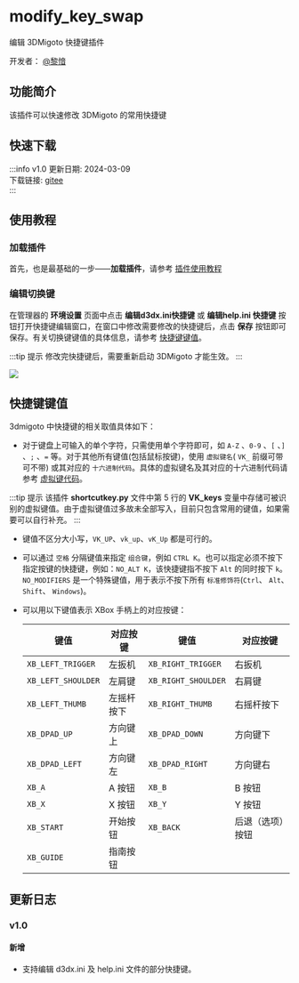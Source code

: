 # modify_key_swap
编辑 3DMigoto 快捷键插件

开发者： [@黎愔](/contribution)

## 功能简介

该插件可以快速修改 3DMigoto 的常用快捷键

## 快速下载

:::info v1.0
更新日期:  2024-03-09<br/>
下载链接: [gitee](https://gitee.com/ticca/d3dx-skin-manage/releases/download/plugins/modify_3dm_key.zip) <br/>
:::

## 使用教程

### 加载插件
首先，也是最基础的一步——**加载插件**，请参考 [插件使用教程](/help/tutorial-plugins)

### 编辑切换键
在管理器的 **环境设置** 页面中点击 **编辑d3dx.ini快捷键** 或 **编辑help.ini 快捷键** 按钮打开快捷键编辑窗口，在窗口中修改需要修改的快捷键后，点击 **保存** 按钮即可保存。有关切换键键值的具体信息，请参考 [快捷键键值](#快捷键键值)。

:::tip 提示
修改完快捷键后，需要重新启动 3DMigoto 才能生效。
:::

![](/static/image/af035f3e.png)

<!-- ## 视频教程链接

[基础功能教程]()

视频教程由 [@黎愔](/contribution) 录制和提供。 -->

## 快捷键键值
3dmigoto 中快捷键的相关取值具体如下：
- 对于键盘上可输入的单个字符，只需使用单个字符即可，如 `A-Z` 、`0-9` 、`[` 、`]` 、`;` 、`=` 等。对于其他所有键值(包括鼠标按键)，使用 `虚拟键名`( `VK_` 前缀可带可不带) 或其对应的 `十六进制代码`。具体的虚拟键名及其对应的十六进制代码请参考 [虚拟键代码](http://msdn.microsoft.com/en-us/library/windows/desktop/dd375731(v=vs.85).aspx)。

:::tip 提示
该插件 **shortcutkey.py** 文件中第 5 行的 **VK_keys** 变量中存储可被识别的虚拟键值。由于虚拟键值过多故未全部写入，目前只包含常用的键值，如果需要可以自行补充。
:::

- 键值不区分大小写，`VK_UP`、`vk_up`、`vK_Up` 都是可行的。

- 可以通过 `空格` 分隔键值来指定 `组合键`，例如 `CTRL K`。也可以指定必须不按下指定按键的快捷键，例如：`NO_ALT K`，该快捷键指不按下 `Alt` 的同时按下 `k`。`NO_MODIFIERS` 是一个特殊键值，用于表示不按下所有 `标准修饰符`(`Ctrl`、 `Alt`、 `Shift`、 `Windows`)。

- 可以用以下键值表示 XBox 手柄上的对应按键：

    | 键值               | 对应按键         | 键值               | 对应按键         |
    |------------------- |-----------------|--------------------|-----------------|
    | `XB_LEFT_TRIGGER`  | 左扳机          | `XB_RIGHT_TRIGGER` | 右扳机           |
    | `XB_LEFT_SHOULDER` | 左肩键          | `XB_RIGHT_SHOULDER`| 右肩键           |
    | `XB_LEFT_THUMB`    | 左摇杆按下      | `XB_RIGHT_THUMB`   | 右摇杆按下       |
    | `XB_DPAD_UP`       | 方向键上        | `XB_DPAD_DOWN`     | 方向键下         |
    | `XB_DPAD_LEFT`     | 方向键左        | `XB_DPAD_RIGHT`    | 方向键右         |
    | `XB_A`             | A 按钮          | `XB_B`             | B 按钮           |
    | `XB_X`             | X 按钮          | `XB_Y`             | Y 按钮           |
    | `XB_START`         | 开始按钮        | `XB_BACK`          | 后退（选项）按钮  |
    | `XB_GUIDE`         | 指南按钮        |                    |                  |

## 更新日志

### v1.0
#### 新增
- 支持编辑 d3dx.ini 及 help.ini 文件的部分快捷键。

